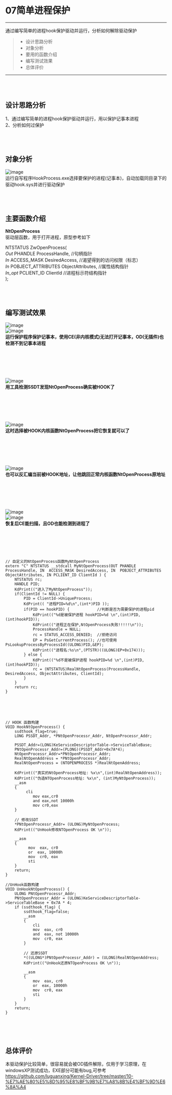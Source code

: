 # 07简单进程保护

------
通过编写简单的进程hook保护驱动并运行，分析如何解除驱动保护

> * 设计思路分析
> * 对象分析
> * 要用的函数介绍
> * 编写测试效果
> * 总体评价

------

<br><br>
## 设计思路分析
1、通过编写简单的进程hook保护驱动并运行，用以保护记事本进程<br>
2、分析如何过保护<br>
<br><br><br>

## 对象分析
![image](https://github.com/luguanxing/Cheating-Plugin-Program/blob/master/07%E7%AE%80%E5%8D%95%E8%BF%9B%E7%A8%8B%E4%BF%9D%E6%8A%A4/pictures/demo.gif?raw=true)<br>
运行自写程序HookProcess.exe选择要保护的进程(记事本)，自动加载同目录下的驱动hook.sys并进行驱动保护<br>
<br><br><br>

## 主要函数介绍
**NtOpenProcess**<br>
驱动层函数，用于打开进程，原型参考如下<br>

NTSTATUS ZwOpenProcess(<br>
    _Out_    PHANDLE            ProcessHandle,    //句柄指针<br>
    _In_     ACCESS_MASK        DesiredAccess,    //渴望得到的访问权限（标志）<br>
    _In_     POBJECT_ATTRIBUTES ObjectAttributes, //属性结构指针<br>
    _In_opt_ PCLIENT_ID         ClientId          //进程标示符结构指针<br>
);<br>
<br><br><br>




## 编写测试效果

![image](https://github.com/luguanxing/Cheating-Plugin-Program/blob/master/07%E7%AE%80%E5%8D%95%E8%BF%9B%E7%A8%8B%E4%BF%9D%E6%8A%A4/pictures/1.jpg?raw=true)<br>
![image](https://github.com/luguanxing/Cheating-Plugin-Program/blob/master/07%E7%AE%80%E5%8D%95%E8%BF%9B%E7%A8%8B%E4%BF%9D%E6%8A%A4/pictures/2.jpg?raw=true)<br>
**运行保护程序保护记事本，使用CE(非内核模式)无法打开记事本，OD(无插件)也检测不到记事本进程**<br><br><br><br><br><br>

![image](https://github.com/luguanxing/Cheating-Plugin-Program/blob/master/07%E7%AE%80%E5%8D%95%E8%BF%9B%E7%A8%8B%E4%BF%9D%E6%8A%A4/pictures/3.jpg?raw=true)<br>
**用工具检测SSDT发现NtOpenProcess确实被HOOK了**<br><br><br><br><br><br>

![image](https://github.com/luguanxing/Cheating-Plugin-Program/blob/master/07%E7%AE%80%E5%8D%95%E8%BF%9B%E7%A8%8B%E4%BF%9D%E6%8A%A4/pictures/4.jpg?raw=true)<br>
**这时选择被HOOK内核函数NtOpenProcess把它恢复就可以了**<br><br><br><br><br><br>

![image](https://github.com/luguanxing/Cheating-Plugin-Program/blob/master/07%E7%AE%80%E5%8D%95%E8%BF%9B%E7%A8%8B%E4%BF%9D%E6%8A%A4/pictures/6.jpg?raw=true)<br>
**也可以反汇编当前被HOOK地址，让他跳回正常内核函数NtOpenProcess原地址**<br><br><br><br><br><br>

![image](https://github.com/luguanxing/Cheating-Plugin-Program/blob/master/07%E7%AE%80%E5%8D%95%E8%BF%9B%E7%A8%8B%E4%BF%9D%E6%8A%A4/pictures/7.jpg?raw=true)<br>
![image](https://github.com/luguanxing/Cheating-Plugin-Program/blob/master/07%E7%AE%80%E5%8D%95%E8%BF%9B%E7%A8%8B%E4%BF%9D%E6%8A%A4/pictures/5.jpg?raw=true)<br>
**恢复后CE能扫描，且OD也能检测到进程了**<br><br><br><br><br><br>


```
// 自定义的NtOpenProcess函数MyNtOpenProcess
extern "C" NTSTATUS __stdcall MyNtOpenProcess(OUT PHANDLE ProcessHandle, IN  ACCESS_MASK DesiredAccess, IN  POBJECT_ATTRIBUTES ObjectAttributes, IN PCLIENT_ID ClientId ) { 
	NTSTATUS rc; 
	HANDLE PID; 
	KdPrint(("进入了MyNtOpenProcess"));  	
	if(ClientId != NULL) { 
		PID = ClientId->UniqueProcess; 	 
		KdPrint(( "进程PID=%d\n",(int*)PID ));
		if(PID == hookPID) {			//判断是否为需要保护的进程pid
			KdPrint(("%d是被保护进程 hookPID=%d \n",(int)PID, (int)hookPID));
			KdPrint(("进程正在保护,NtOpenProcess失败!!!!!\n"));
			ProcessHandle = NULL;
			rc = STATUS_ACCESS_DENIED;	//拒绝访问
			EP = PsGetCurrentProcess();	//也可使用PsLookupProcessByProcessId((ULONG)PID,&EP);		 
			KdPrint(("进程名:%s\n",(PTSTR)((ULONG)EP+0x174)));
		} else {
			KdPrint(("%d不是被保护进程 hookPID=%d \n",(int)PID, (int)hookPID));
			rc = (NTSTATUS)RealNtOpenProcess(ProcessHandle, DesiredAccess, ObjectAttributes, ClientId); 
		}
	} 
	return rc; 
} 
```
<br><br><br>

```
// HOOK 函数构建
VOID HookNtOpenProcess() { 
	ssdthook_flag=true;
 	LONG PSSDT_Addr, *PNtOpenProcessr_Addr, NtOpenProcessr_Addr; 

	PSSDT_Addr=(LONG)KeServiceDescriptorTable->ServiceTableBase;
	PNtOpenProcessr_Addr=(PLONG)(PSSDT_Addr+0x7A*4);
	NtOpenProcessr_Addr=*PNtOpenProcessr_Addr;	 
	RealNtOpenAddress = *PNtOpenProcessr_Addr; 
	RealNtOpenProcess = (NTOPENPROCESS *)RealNtOpenAddress; 

	KdPrint(("真实的NtOpenProcess地址: %x\n",(int)RealNtOpenAddress)); 
	KdPrint(("伪造NTOpenProcess地址: %x\n", (int)MyNtOpenProcess));  
	__asm
	{
		 cli
			mov eax,cr0
			and eax,not 10000h
			mov cr0,eax
	}

	// 修改SSDT 
	*PNtOpenProcessr_Addr= (ULONG)MyNtOpenProcess; 
	KdPrint(("UnHook修改NTOpenProcess OK \n")); 
		
	__asm 
	{ 
		  mov  eax, cr0 
		  or  eax, 10000h 
		  mov  cr0, eax 
		  sti 
	}   
	return;
} 

//UnHook函数构建
VOID UnHookNtOpenProcess() { 
	ULONG PNtOpenProcessr_Addr; 
	PNtOpenProcessr_Addr = (ULONG)KeServiceDescriptorTable->ServiceTableBase + 0x7A * 4; 
	if (ssdthook_flag) {
		ssdthook_flag=false;
		__asm 
		{ 
			cli 
			mov  eax, cr0 
			and  eax, not 10000h 
			mov  cr0, eax 
		} 

		// 还原SSDT 
		*((ULONG*)PNtOpenProcessr_Addr) = (ULONG)RealNtOpenAddress; 
		KdPrint(("UnHook还原NTOpenProcess OK \n")); 
		
		__asm 
		{ 
			mov  eax, cr0 
			or  eax, 10000h 
			mov  cr0, eax 
			sti 
		} 
	}
	return;
}
```
<br><br><br>



## 总体评价

本驱动保护比较简单，很容易就会被OD插件解除，仅用于学习原理，在windowsXP测试成功，EXE部分可能有bug,可参考<br>
https://github.com/luguanxing/Kernel-Driver/tree/master/10-%E7%AE%80%E5%8D%95%E8%BF%9B%E7%A8%8B%E4%BF%9D%E6%8A%A4
